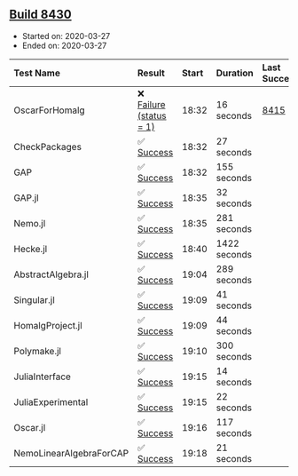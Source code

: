 ## [Build 8430](https://oscarci.mathematik.uni-kl.de/job/oscar/8430/)

* Started on: 2020-03-27
* Ended on: 2020-03-27

| Test Name    | Result | Start | Duration | Last Success | First Failure |
|:-------------|:-------|:------|:---------|:-------------|:--------------|
| OscarForHomalg | ❌ [Failure (status = 1)](https://oscarci.mathematik.uni-kl.de/job/oscar/8430/artifact/logs/build-8430/OscarForHomalg.log) | 18:32 | 16 seconds | [8415](https://oscarci.mathematik.uni-kl.de/job/oscar/8415/) | [8416](https://oscarci.mathematik.uni-kl.de/job/oscar/8416/) |
| CheckPackages | ✅ [Success](https://oscarci.mathematik.uni-kl.de/job/oscar/8430/artifact/logs/build-8430/CheckPackages.log) | 18:32 | 27 seconds |  |  |
| GAP | ✅ [Success](https://oscarci.mathematik.uni-kl.de/job/oscar/8430/artifact/logs/build-8430/GAP.log) | 18:32 | 155 seconds |  |  |
| GAP.jl | ✅ [Success](https://oscarci.mathematik.uni-kl.de/job/oscar/8430/artifact/logs/build-8430/GAP.jl.log) | 18:35 | 32 seconds |  |  |
| Nemo.jl | ✅ [Success](https://oscarci.mathematik.uni-kl.de/job/oscar/8430/artifact/logs/build-8430/Nemo.jl.log) | 18:35 | 281 seconds |  |  |
| Hecke.jl | ✅ [Success](https://oscarci.mathematik.uni-kl.de/job/oscar/8430/artifact/logs/build-8430/Hecke.jl.log) | 18:40 | 1422 seconds |  |  |
| AbstractAlgebra.jl | ✅ [Success](https://oscarci.mathematik.uni-kl.de/job/oscar/8430/artifact/logs/build-8430/AbstractAlgebra.jl.log) | 19:04 | 289 seconds |  |  |
| Singular.jl | ✅ [Success](https://oscarci.mathematik.uni-kl.de/job/oscar/8430/artifact/logs/build-8430/Singular.jl.log) | 19:09 | 41 seconds |  |  |
| HomalgProject.jl | ✅ [Success](https://oscarci.mathematik.uni-kl.de/job/oscar/8430/artifact/logs/build-8430/HomalgProject.jl.log) | 19:09 | 44 seconds |  |  |
| Polymake.jl | ✅ [Success](https://oscarci.mathematik.uni-kl.de/job/oscar/8430/artifact/logs/build-8430/Polymake.jl.log) | 19:10 | 300 seconds |  |  |
| JuliaInterface | ✅ [Success](https://oscarci.mathematik.uni-kl.de/job/oscar/8430/artifact/logs/build-8430/JuliaInterface.log) | 19:15 | 14 seconds |  |  |
| JuliaExperimental | ✅ [Success](https://oscarci.mathematik.uni-kl.de/job/oscar/8430/artifact/logs/build-8430/JuliaExperimental.log) | 19:15 | 22 seconds |  |  |
| Oscar.jl | ✅ [Success](https://oscarci.mathematik.uni-kl.de/job/oscar/8430/artifact/logs/build-8430/Oscar.jl.log) | 19:16 | 117 seconds |  |  |
| NemoLinearAlgebraForCAP | ✅ [Success](https://oscarci.mathematik.uni-kl.de/job/oscar/8430/artifact/logs/build-8430/NemoLinearAlgebraForCAP.log) | 19:18 | 21 seconds |  |  |
